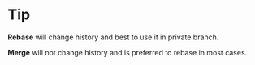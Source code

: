# Tip

**Rebase** will change history and best to use it in private branch.

**Merge** will not change history and is preferred to rebase in most cases.
